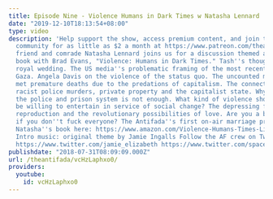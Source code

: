 ```yaml
---
title: Episode Nine - Violence Humans in Dark Times w Natasha Lennard
date: "2019-12-10T18:13:54+08:00"
type: video
description: 'Help support the show, access premium content, and join the Antifada
  community for as little as $2 a month at https://www.patreon.com/theantifada Our
  friend and comrade Natasha Lennard joins us for a discussion themed around her forthcoming
  book with Brad Evans, "Violence: Humans in Dark Times." Tash''s thoughts on the
  royal wedding. The US media''s problematic framing of the most recent killings in
  Gaza. Angela Davis on the violence of the status quo. The uncounted millions who''ve
  met premature deaths due to the predations of capitalism. The connection between
  racist police murders, private property and the capitalist state. Why simply reforming
  the police and prison system is not enough. What kind of violence should the left
  be willing to entertain in service of social change? The depressing facts of social
  reproduction and the revolutionary possibilities of love. Are you a bad anarchist
  if you don''t fuck everyone? The Antifada''s first on-air marriage proposal! Pre-order
  Natasha''s book here: https://www.amazon.com/Violence-Humans-Times-Lights-Media/dp/0872867544
  Intro music: original theme by Jamie Ingalls Follow the AF crew on Twitter: https://www.twitter.com/the_antifada
  https://www.twitter.com/jamie_elizabeth https://www.twitter.com/spaceprole'
publishdate: "2018-07-31T08:09:09.000Z"
url: /theantifada/vcHzLaphxo0/
providers:
  youtube:
    id: vcHzLaphxo0
---
```

